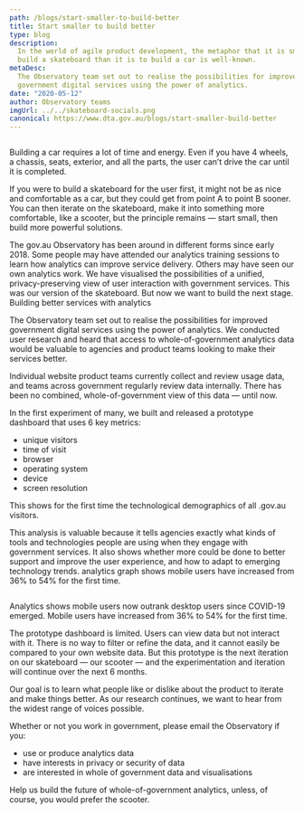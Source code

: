 ```yaml
---
path: /blogs/start-smaller-to-build-better
title: Start smaller to build better
type: blog
description:
  In the world of agile product development, the metaphor that it is smarter to
  build a skateboard than it is to build a car is well-known.
metaDesc:
  The Observatory team set out to realise the possibilities for improved
  government digital services using the power of analytics.
date: "2020-05-12"
author: Observatory teams
imgUrl: ../../skateboard-socials.png
canonical: https://www.dta.gov.au/blogs/start-smaller-build-better
---
```


<img class="au-responsive-media img-shadow" src="../../skateboard-socials.png" alt="">

Building a car requires a lot of time and energy. Even if you have 4 wheels, a
chassis, seats, exterior, and all the parts, the user can’t drive the car until
it is completed.

If you were to build a skateboard for the user first, it might not be as nice
and comfortable as a car, but they could get from point A to point B sooner. You
can then iterate on the skateboard, make it into something more comfortable,
like a scooter, but the principle remains — start small, then build more
powerful solutions.

The gov.au Observatory has been around in different forms since early 2018. Some
people may have attended our analytics training sessions to learn how analytics
can improve service delivery. Others may have seen our own analytics work. We
have visualised the possibilities of a unified, privacy-preserving view of user
interaction with government services. This was our version of the skateboard.
But now we want to build the next stage. Building better services with analytics

The Observatory team set out to realise the possibilities for improved
government digital services using the power of analytics. We conducted user
research and heard that access to whole-of-government analytics data would be
valuable to agencies and product teams looking to make their services better.

Individual website product teams currently collect and review usage data, and
teams across government regularly review data internally. There has been no
combined, whole-of-government view of this data — until now.

In the first experiment of many, we built and released a prototype dashboard
that uses 6 key metrics:

- unique visitors
- time of visit
- browser
- operating system
- device
- screen resolution

This shows for the first time the technological demographics of all .gov.au
visitors.

This analysis is valuable because it tells agencies exactly what kinds of tools
and technologies people are using when they engage with government services. It
also shows whether more could be done to better support and improve the user
experience, and how to adapt to emerging technology trends. analytics graph
shows mobile users have increased from 36% to 54% for the first time.

<img class="au-responsive-media img-shadow" src="../../graph-vis.png" alt="">

Analytics shows mobile users now outrank desktop users since COVID-19 emerged.
Mobile users have increased from 36% to 54% for the first time.

The prototype dashboard is limited. Users can view data but not interact with
it. There is no way to filter or refine the data, and it cannot easily be
compared to your own website data. But this prototype is the next iteration on
our skateboard — our scooter — and the experimentation and iteration will
continue over the next 6 months.

Our goal is to learn what people like or dislike about the product to iterate
and make things better. As our research continues, we want to hear from the
widest range of voices possible.

Whether or not you work in government, please email the Observatory if you:

- use or produce analytics data
- have interests in privacy or security of data
- are interested in whole of government data and visualisations

Help us build the future of whole-of-government analytics, unless, of course,
you would prefer the scooter.
